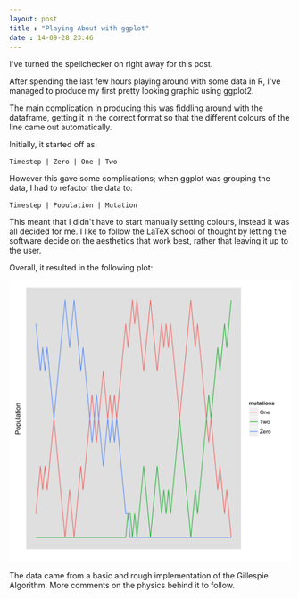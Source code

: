 ```yaml
---
layout: post
title : "Playing About with ggplot"
date : 14-09-28 23:46
---
```


I've turned the spellchecker on right away for this post. 

After spending the last few hours playing around with some data in R, I've managed to produce my first pretty looking graphic using ggplot2.

The main complication in producing this was fiddling around with the dataframe, getting it in the correct format so that the different colours of the line came out automatically. 

Initially, it started off as: 

	Timestep | Zero | One | Two  

However this gave some complications; when ggplot was grouping the data, I had to refactor the data to:

	Timestep | Population | Mutation 

This meant that I didn't have to start manually setting colours, instead it was all decided for me. 
I like to follow the LaTeX school of thought by letting the software decide on the aesthetics that work best, rather that leaving it up to the user. 

Overall, it resulted in the following plot: 

![First with ggplot](/assets/InitialDemoGraph280914.png)

The data came from a basic and rough implementation of the Gillespie Algorithm.
More comments on the physics behind it to follow.  


